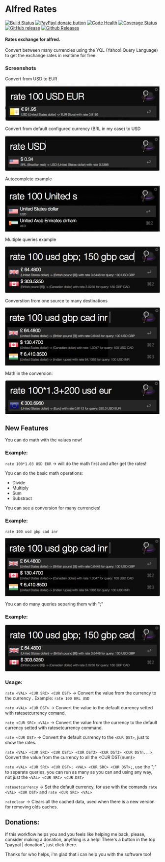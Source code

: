 # Alfred Rates #
[![Build Status](https://travis-ci.org/kennedyoliveira/alfred-rates.svg?branch=master)](https://travis-ci.org/kennedyoliveira/alfred-rates)
[![PayPayl donate button](http://img.shields.io/paypal/donate.png?color=yellow)](https://www.paypal.com/cgi-bin/webscr?cmd=_donations&business=CR4K3FDKKK5FA&lc=BR&item_name=Kennedy%20Oliveira&currency_code=USD&bn=PP%2dDonationsBF%3abtn_donateCC_LG%2egif%3aNonHosted "Donate with paypal if you feels like helping me out :D")
[![Code Health](https://landscape.io/github/kennedyoliveira/alfred-rates/master/landscape.svg?style=flat)](https://landscape.io/github/kennedyoliveira/alfred-rates/master)
[![Coverage Status](https://coveralls.io/repos/kennedyoliveira/alfred-rates/badge.svg?branch=master)](https://coveralls.io/r/kennedyoliveira/alfred-rates?branch=master)
[![GitHub release](https://img.shields.io/github/release/kennedyoliveira/alfred-rates.svg)]()
[![Github Releases](https://img.shields.io/github/downloads/kennedyoliveira/alfred-rates/latest/total.svg)]()

#### Rates exchange for alfred. ####

Convert between many currencies using the YQL (Yahoo! Query Language) to get the exchange rates in realtime for free.

### Screenshots ###

Convert from USD to EUR

![Alt text](screenshots/1.png?raw=true)

Convert from default configured currency (BRL in my case) to USD

![Alt text](screenshots/2.png?raw=true)

Autocomplete example

![Alt text](screenshots/3.png?raw=true)

Multiple queries example

![Alt text](screenshots/5.png?raw=true)

Converstion from one source to many destinations

![Alt text](screenshots/4.png?raw=true)

Math in the conversion:

![Alt text](screenshots/6.png?raw=true)

## New Features

You can do math with the values now!

### Example:

`rate 100*1.03 USD EUR` -> will do the math first and after get the rates!

You can do the basic math operations:

- Divide
- Multiply
- Sum
- Substract

You can see a conversion for many currencies!

### Example:

`rate 100 usd gbp cad inr`

![Alt text](screenshots/4.png?raw=true)

You can do many queries separing them with ";"

### Example: 

![Alt text](screenshots/5.png?raw=true)

### Usage: ###

`rate <VAL> <CUR SRC> <CUR DST>` -> Convert the value <VAL> from the currency <CUR SRC> to the currency <CUR DST>. Example: `rate 100 BRL USD`

`rate <VAL> <CUR DST>` -> Convert the value <VAL> to the default currency setted with ratesetcurrency comand.

`rate <CUR SRC> <VAL>` -> Convert the value <VAL> from the currency <CUR SRC> to the default currency setted with ratesetcurrency command.

`rate <CUR DST>` -> Convert the default currency to the `<CUR DST>`, just to show the rates.

`rate <VAL> <CUR SRC> <CUR DST1> <CUR DST2> <CUR DST3> <CUR DSTn...>`, Convert the value <VAL> from the currency <CUR SUR> to all the <CUR DST(num)>

`rate <VAL> <CUR SRC> <CUR DST>; <VAL> <CUR SRC> <CUR DST>;`, use the ";" to separate queries, you can run as many as you can and using any way, not just the `<VAL> <CUR SRC> <CUR DST>`

`ratesetcurrency` -> Set the default currency, for use with the comands `rate <VAL> <CUR DST>` and `rate <CUR SRC> <VAL>`

`rateclear` -> Clears all the cached data, used when there is a new version for removing olds caches.

## Donations: ##

If this workflow helps you and you feels like helping me back, please, consider making a donation, anything is a help!
There's a button in the top "paypal | donation", just click there.

Thanks for who helps, i'm glad that i can help you with the software too!
